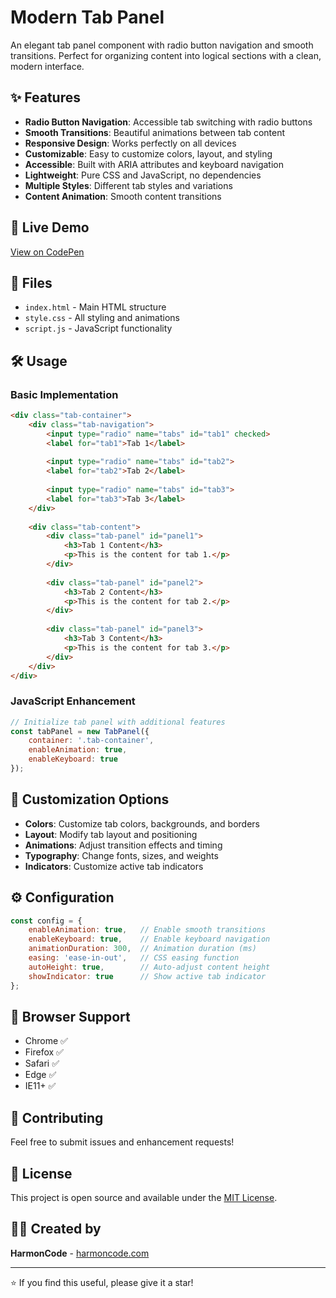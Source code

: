 # Modern Tab Panel

An elegant tab panel component with radio button navigation and smooth transitions. Perfect for organizing content into logical sections with a clean, modern interface.

## ✨ Features

- **Radio Button Navigation**: Accessible tab switching with radio buttons
- **Smooth Transitions**: Beautiful animations between tab content
- **Responsive Design**: Works perfectly on all devices
- **Customizable**: Easy to customize colors, layout, and styling
- **Accessible**: Built with ARIA attributes and keyboard navigation
- **Lightweight**: Pure CSS and JavaScript, no dependencies
- **Multiple Styles**: Different tab styles and variations
- **Content Animation**: Smooth content transitions

## 🚀 Live Demo

[View on CodePen](https://codepen.io/harmoncode/pen/KwpKWXp)

## 📁 Files

- `index.html` - Main HTML structure
- `style.css` - All styling and animations
- `script.js` - JavaScript functionality

## 🛠️ Usage

### Basic Implementation

```html
<div class="tab-container">
    <div class="tab-navigation">
        <input type="radio" name="tabs" id="tab1" checked>
        <label for="tab1">Tab 1</label>
        
        <input type="radio" name="tabs" id="tab2">
        <label for="tab2">Tab 2</label>
        
        <input type="radio" name="tabs" id="tab3">
        <label for="tab3">Tab 3</label>
    </div>
    
    <div class="tab-content">
        <div class="tab-panel" id="panel1">
            <h3>Tab 1 Content</h3>
            <p>This is the content for tab 1.</p>
        </div>
        
        <div class="tab-panel" id="panel2">
            <h3>Tab 2 Content</h3>
            <p>This is the content for tab 2.</p>
        </div>
        
        <div class="tab-panel" id="panel3">
            <h3>Tab 3 Content</h3>
            <p>This is the content for tab 3.</p>
        </div>
    </div>
</div>
```

### JavaScript Enhancement

```javascript
// Initialize tab panel with additional features
const tabPanel = new TabPanel({
    container: '.tab-container',
    enableAnimation: true,
    enableKeyboard: true
});
```

## 🎨 Customization Options

- **Colors**: Customize tab colors, backgrounds, and borders
- **Layout**: Modify tab layout and positioning
- **Animations**: Adjust transition effects and timing
- **Typography**: Change fonts, sizes, and weights
- **Indicators**: Customize active tab indicators

## ⚙️ Configuration

```javascript
const config = {
    enableAnimation: true,   // Enable smooth transitions
    enableKeyboard: true,    // Enable keyboard navigation
    animationDuration: 300,  // Animation duration (ms)
    easing: 'ease-in-out',   // CSS easing function
    autoHeight: true,        // Auto-adjust content height
    showIndicator: true      // Show active tab indicator
};
```

## 📱 Browser Support

- Chrome ✅
- Firefox ✅
- Safari ✅
- Edge ✅
- IE11+ ✅

## 🤝 Contributing

Feel free to submit issues and enhancement requests!

## 📄 License

This project is open source and available under the [MIT License](LICENSE).

## 👨‍💻 Created by

**HarmonCode** - [harmoncode.com](https://harmoncode.com)

---

⭐ If you find this useful, please give it a star! 